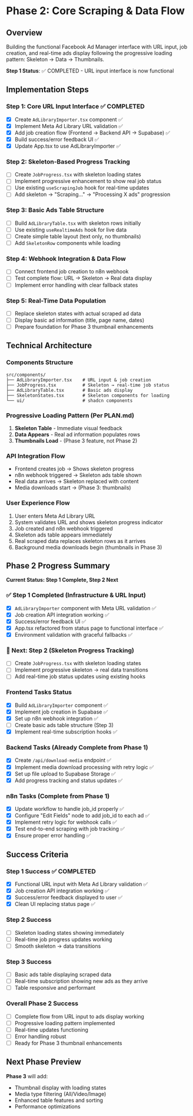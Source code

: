 # Phase 2: Core Scraping & Data Flow

## Overview

Building the functional Facebook Ad Manager interface with URL input, job creation, and real-time ads display following the progressive loading pattern: Skeleton → Data → Thumbnails.

**Step 1 Status**: ✅ COMPLETED - URL input interface is now functional

## Implementation Steps

### Step 1: Core URL Input Interface ✅ COMPLETED
- [x] Create `AdLibraryImporter.tsx` component ✅
- [x] Implement Meta Ad Library URL validation ✅
- [x] Add job creation flow (Frontend → Backend API → Supabase) ✅
- [x] Build success/error feedback UI ✅
- [x] Update App.tsx to use AdLibraryImporter ✅

### Step 2: Skeleton-Based Progress Tracking
- [ ] Create `JobProgress.tsx` with skeleton loading states
- [ ] Implement progressive enhancement to show real job status
- [ ] Use existing `useScrapingJob` hook for real-time updates
- [ ] Add skeleton → "Scraping..." → "Processing X ads" progression

### Step 3: Basic Ads Table Structure
- [ ] Build `AdLibraryTable.tsx` with skeleton rows initially
- [ ] Use existing `useRealtimeAds` hook for live data
- [ ] Create simple table layout (text only, no thumbnails)
- [ ] Add `SkeletonRow` components while loading

### Step 4: Webhook Integration & Data Flow
- [ ] Connect frontend job creation to n8n webhook
- [ ] Test complete flow: URL → Skeleton → Real data display
- [ ] Implement error handling with clear fallback states

### Step 5: Real-Time Data Population
- [ ] Replace skeleton states with actual scraped ad data
- [ ] Display basic ad information (title, page name, dates)
- [ ] Prepare foundation for Phase 3 thumbnail enhancements

## Technical Architecture

### Components Structure
```
src/components/
├── AdLibraryImporter.tsx    # URL input & job creation
├── JobProgress.tsx          # Skeleton → real-time job status  
├── AdLibraryTable.tsx       # Basic ads display
├── SkeletonStates.tsx       # Skeleton components for loading
└── ui/                      # shadcn components
```

### Progressive Loading Pattern (Per PLAN.md)
1. **Skeleton Table** - Immediate visual feedback
2. **Data Appears** - Real ad information populates rows  
3. **Thumbnails Load** - (Phase 3 feature, not Phase 2)

### API Integration Flow
- Frontend creates job → Shows skeleton progress
- n8n webhook triggered → Skeleton ads table shown
- Real data arrives → Skeleton replaced with content
- Media downloads start → (Phase 3: thumbnails)

### User Experience Flow
1. User enters Meta Ad Library URL
2. System validates URL and shows skeleton progress indicator
3. Job created and n8n webhook triggered
4. Skeleton ads table appears immediately
5. Real scraped data replaces skeleton rows as it arrives
6. Background media downloads begin (thumbnails in Phase 3)

## Phase 2 Progress Summary

**Current Status: Step 1 Complete, Step 2 Next**

### ✅ Step 1 Completed (Infrastructure & URL Input)
- [x] `AdLibraryImporter` component with Meta URL validation ✅
- [x] Job creation API integration working ✅
- [x] Success/error feedback UI ✅
- [x] App.tsx refactored from status page to functional interface ✅
- [x] Environment validation with graceful fallbacks ✅

### 🔄 Next: Step 2 (Skeleton Progress Tracking)
- [ ] Create `JobProgress.tsx` with skeleton loading states
- [ ] Implement progressive skeleton → real data transitions
- [ ] Add real-time job status updates using existing hooks

### Frontend Tasks Status
- [x] Build `AdLibraryImporter` component ✅
- [x] Implement job creation in Supabase ✅
- [x] Set up n8n webhook integration ✅
- [ ] Create basic ads table structure (Step 3)
- [x] Implement real-time subscription hooks ✅

### Backend Tasks (Already Complete from Phase 1)
- [x] Create `/api/download-media` endpoint ✅
- [x] Implement media download processing with retry logic ✅
- [x] Set up file upload to Supabase Storage ✅
- [x] Add progress tracking and status updates ✅

### n8n Tasks (Complete from Phase 1)
- [x] Update workflow to handle job_id properly ✅
- [x] Configure "Edit Fields" node to add job_id to each ad ✅
- [x] Implement retry logic for webhook calls ✅
- [x] Test end-to-end scraping with job tracking ✅
- [x] Ensure proper error handling ✅

## Success Criteria

### Step 1 Success ✅ COMPLETED
- [x] Functional URL input with Meta Ad Library validation ✅
- [x] Job creation API integration working ✅
- [x] Success/error feedback displayed to user ✅
- [x] Clean UI replacing status page ✅

### Step 2 Success  
- [ ] Skeleton loading states showing immediately
- [ ] Real-time job progress updates working
- [ ] Smooth skeleton → data transitions

### Step 3 Success
- [ ] Basic ads table displaying scraped data
- [ ] Real-time subscription showing new ads as they arrive
- [ ] Table responsive and performant

### Overall Phase 2 Success
- [ ] Complete flow from URL input to ads display working
- [ ] Progressive loading pattern implemented
- [ ] Real-time updates functioning
- [ ] Error handling robust
- [ ] Ready for Phase 3 thumbnail enhancements

## Next Phase Preview

**Phase 3** will add:
- Thumbnail display with loading states
- Media type filtering (All/Video/Image)
- Enhanced table features and sorting
- Performance optimizations